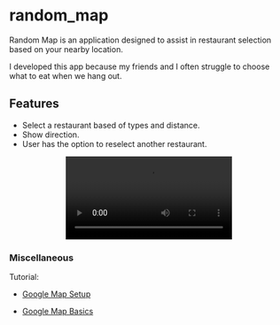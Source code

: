 # random_map
Random Map is an application designed to assist in restaurant selection based on your nearby location. 

I developed this app because my friends and I often struggle to choose what to eat when we hang out.

## Features
- Select a restaurant based of types and distance.
- Show direction.
- User has the option to reselect another restaurant.

<div align="center">
  <video src="https://github.com/Thomas-Leung/RandomMap/assets/32366586/d8bce9f4-edf9-4cfa-8dbf-4427170994cd"/>
</div>

### Miscellaneous
Tutorial:

- [Google Map Setup](https://www.youtube.com/watch?v=LnZyorDeLmQ)

- [Google Map Basics](https://www.youtube.com/watch?v=M7cOmiSly3Q)
